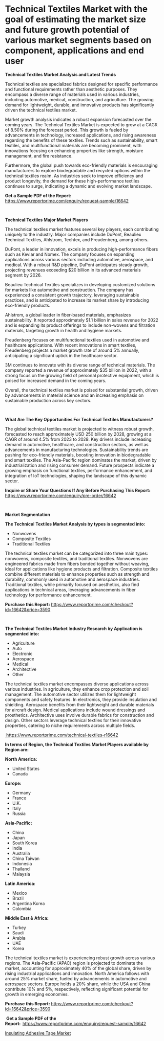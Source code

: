 <p><h1>Technical Textiles Market with the goal of estimating the market size and future growth potential of various market segments based on component, applications and end user</h1></p><p><strong>Technical Textiles Market Analysis and Latest Trends</strong></p>
<p><p>Technical textiles are specialized fabrics designed for specific performance and functional requirements rather than aesthetic purposes. They encompass a diverse range of materials used in various industries, including automotive, medical, construction, and agriculture. The growing demand for lightweight, durable, and innovative products has significantly driven the technical textiles market.</p><p>Market growth analysis indicates a robust expansion forecasted over the coming years. The Technical Textiles Market is expected to grow at a CAGR of 8.50% during the forecast period. This growth is fueled by advancements in technology, increased applications, and rising awareness regarding the benefits of these textiles. Trends such as sustainability, smart textiles, and multifunctional materials are becoming prominent, with innovations focusing on enhancing properties like strength, moisture management, and fire resistance.</p><p>Furthermore, the global push towards eco-friendly materials is encouraging manufacturers to explore biodegradable and recycled options within the technical textiles realm. As industries seek to improve efficiency and product longevity, the demand for these high-performance textiles continues to surge, indicating a dynamic and evolving market landscape.</p></p>
<p><strong>Get a Sample PDF of the Report:&nbsp;</strong> <a href="https://www.reportprime.com/enquiry/request-sample/16642?utm_campaign=2529&utm_medium=2&utm_source=Github&utm_content=ia&utm_term=18032025&utm_id=technical-textiles">https://www.reportprime.com/enquiry/request-sample/16642</a></p>
<p>&nbsp;</p>
<p><strong>Technical Textiles Major Market Players</strong></p>
<p><p>The technical textiles market features several key players, each contributing uniquely to the industry. Major companies include DuPont, Beaulieu Technical Textiles, Ahlstrom, Techtex, and Freudenberg, among others.</p><p>DuPont, a leader in innovation, excels in producing high-performance fibers such as Kevlar and Nomex. The company focuses on expanding applications across various sectors including automotive, aerospace, and medical. With a robust R&D pipeline, DuPont anticipates steady growth, projecting revenues exceeding $20 billion in its advanced materials segment by 2026.</p><p>Beaulieu Technical Textiles specializes in developing customized solutions for markets like automotive and construction. The company has experienced a consistent growth trajectory, leveraging sustainable practices, and is anticipated to increase its market share by introducing eco-friendly products.</p><p>Ahlstrom, a global leader in fiber-based materials, emphasizes sustainability. It reported approximately $1.1 billion in sales revenue for 2022 and is expanding its product offerings to include non-wovens and filtration materials, targeting growth in health and hygiene markets.</p><p>Freudenberg focuses on multifunctional textiles used in automotive and healthcare applications. With recent innovations in smart textiles, Freudenberg projects a market growth rate of around 5% annually, anticipating a significant uptick in the healthcare sector.</p><p>3M continues to innovate with its diverse range of technical materials. The company reported a revenue of approximately $35 billion in 2022, with a strong focus on the growing field of personal protective equipment, which is poised for increased demand in the coming years.</p><p>Overall, the technical textiles market is poised for substantial growth, driven by advancements in material science and an increasing emphasis on sustainable production across key sectors.</p></p>
<p>&nbsp;</p>
<p><strong>What Are The Key Opportunities For Technical Textiles Manufacturers?</strong></p>
<p><p>The global technical textiles market is projected to witness robust growth, forecasted to reach approximately USD 250 billion by 2028, growing at a CAGR of around 4.5% from 2023 to 2028. Key drivers include increasing demand in automotive, healthcare, and construction sectors, as well as advancements in manufacturing technologies. Sustainability trends are pushing for eco-friendly materials, boosting innovation in biodegradable and smart textiles. The Asia-Pacific region dominates the market, driven by industrialization and rising consumer demand. Future prospects indicate a growing emphasis on functional textiles, performance enhancement, and integration of IoT technologies, shaping the landscape of this dynamic sector.</p></p>
<p><strong>Inquire or Share Your Questions If Any Before Purchasing This Report:</strong> <a href="https://www.reportprime.com/enquiry/pre-order/16642?utm_campaign=2529&utm_medium=2&utm_source=Github&utm_content=ia&utm_term=18032025&utm_id=technical-textiles">https://www.reportprime.com/enquiry/pre-order/16642</a></p>
<p>&nbsp;</p>
<p><strong>Market Segmentation</strong></p>
<p><strong>The Technical Textiles Market Analysis by types is segmented into:</strong></p>
<p><ul><li>Nonwovens</li><li>Composite Textiles</li><li>Traditional Textiles</li></ul></p>
<p><p>The technical textiles market can be categorized into three main types: nonwovens, composite textiles, and traditional textiles. Nonwovens are engineered fabrics made from fibers bonded together without weaving, ideal for applications like hygiene products and filtration. Composite textiles combine different materials to enhance properties such as strength and durability, commonly used in automotive and aerospace industries. Traditional textiles, while primarily focused on aesthetics, also find applications in technical areas, leveraging advancements in fiber technology for performance enhancement.</p></p>
<p><strong>Purchase this Report:&nbsp;</strong><a href="https://www.reportprime.com/checkout?id=16642&price=3590&utm_campaign=2529&utm_medium=2&utm_source=Github&utm_content=ia&utm_term=18032025&utm_id=technical-textiles">https://www.reportprime.com/checkout?id=16642&price=3590</a></p>
<p>&nbsp;</p>
<p><strong>The Technical Textiles Market Industry Research by Application is segmented into:</strong></p>
<p><ul><li>Agriculture</li><li>Auto</li><li>Electronic</li><li>Aerospace</li><li>Medical</li><li>Architective</li><li>Other</li></ul></p>
<p><p>The technical textiles market encompasses diverse applications across various industries. In agriculture, they enhance crop protection and soil management. The automotive sector utilizes them for lightweight components and safety features. In electronics, they provide insulation and shielding. Aerospace benefits from their lightweight and durable materials for aircraft design. Medical applications include wound dressings and prosthetics. Architective uses involve durable fabrics for construction and design. Other sectors leverage technical textiles for their innovative properties, catering to niche requirements across multiple fields.</p></p>
<p><a href="https://www.reportprime.com/technical-textiles-r16642?utm_campaign=2529&utm_medium=2&utm_source=Github&utm_content=ia&utm_term=18032025&utm_id=technical-textiles">&nbsp;https://www.reportprime.com/technical-textiles-r16642</a></p>
<p><strong>In terms of Region, the Technical Textiles Market Players available by Region are:</strong></p>
<p>
    <p> <strong> North America: </strong>
        <ul>
            <li>United States</li>
            <li>Canada</li>
        </ul>
        </p> 
    <p> <strong> Europe: </strong>
        <ul>
            <li>Germany</li>
            <li>France</li>
            <li>U.K.</li>
            <li>Italy</li>
            <li>Russia</li>
        </ul>
        </p> 
    <p> <strong> Asia-Pacific: </strong>
        <ul>
            <li>China</li>
            <li>Japan</li>
            <li>South Korea</li>
            <li>India</li>
            <li>Australia</li>
            <li>China Taiwan</li>
            <li>Indonesia</li>
            <li>Thailand</li>
            <li>Malaysia</li>
        </ul>
        </p> 
    <p> <strong> Latin America: </strong>
        <ul>
            <li>Mexico</li>
            <li>Brazil</li>
            <li>Argentina Korea</li>
            <li>Colombia</li>
        </ul>
        </p> 
    <p> <strong> Middle East & Africa: </strong>
        <ul>
            <li>Turkey</li>
            <li>Saudi</li>
            <li>Arabia</li>
            <li>UAE</li>
            <li>Korea</li>
        </ul>
    </p>
    </p>
<p><p>The technical textiles market is experiencing robust growth across various regions. The Asia-Pacific (APAC) region is projected to dominate the market, accounting for approximately 40% of the global share, driven by rising industrial applications and innovation. North America follows with around 25% market share, fueled by advancements in automotive and aerospace sectors. Europe holds a 20% share, while the USA and China contribute 10% and 5%, respectively, reflecting significant potential for growth in emerging economies.</p></p>
<p><strong>Purchase this Report: </strong><a href="https://www.reportprime.com/checkout?id=16642&price=3590&utm_campaign=2529&utm_medium=2&utm_source=Github&utm_content=ia&utm_term=18032025&utm_id=technical-textiles">https://www.reportprime.com/checkout?id=16642&price=3590</a></p>
<p>&nbsp;<strong>Get a Sample PDF of the Report:&nbsp;&nbsp;</strong><a href="https://www.reportprime.com/enquiry/request-sample/16642?utm_campaign=2529&utm_medium=2&utm_source=Github&utm_content=ia&utm_term=18032025&utm_id=technical-textiles">https://www.reportprime.com/enquiry/request-sample/16642</a></p>
<p><strong></strong></p>
<p><p><a href="https://github.com/hartsockdonnette82/Market-Research-Report-List-1/blob/main/insulating-adhesive-tape-market.md?utm_campaign=2529&utm_medium=2&utm_source=Github&utm_content=ia&utm_term=18032025&utm_id=technical-textiles">Insulating Adhesive Tape Market</a></p></p>